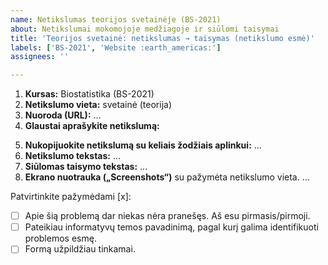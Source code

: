```yaml
---
name: Netikslumas teorijos svetainėje (BS-2021)
about: Netikslumai mokomojoje medžiagoje ir siūlomi taisymai
title: 'Teorijos svetainė: netikslumas → taisymas (netikslumo esmė)'
labels: ['BS-2021', 'Website :earth_americas:']
assignees: ''

---
```


<!-- 
Temos PAVADINIME apibūdinkite netikslumo esmę, kuri padėtų KITIEMS SKAITYTOJAMS GREITAI SUSIORIENTUOTI, kad apie šį netikslumą jau pranešta.
1. Palikite dalį „biostatistika: “;
2. Apibūdinkite netikslumo esmę. Jei galima, tokiu formatu: netikslumas → taisymas;
Pvz.:
„Svetainė: kopppiuteris→ kompiuteris“
„Skaidrės: praleistas žodis "tačiau"“
-->

<!-- Apačioje patvirtinkite parašydami [x], kad formą užpildėte tinkamai -->


<!-- 
Toliau užpildykite vietas, pažymėtas daugtaškiu.
-->
1. **Kursas:** Biostatistika (BS-2021)
2. **Netikslumo vieta:** svetainė (teorija)
3. **Nuoroda (URL):** ...
4. **Glaustai aprašykite netikslumą:**  
<!-- 4: Loginė klaida, fakto klaida, skaičiavimo klaida, rašybos klaida, skyrybos klaida, nesuderinti linksniai ar pan.-->
5. **Nukopijuokite netikslumą su keliais žodžiais aplinkui:** ... <!-- Naudojamas greitai paieškai dokumente -->
6. **Netikslumo tekstas:** ...
7. **Siūlomas taisymo tekstas:** ...
8. **Ekrano nuotrauka („Screenshots“)** su pažymėta netikslumo vieta.
...


<!-- --------------------------------------- -->
Patvirtinkite pažymėdami [x]:

- [ ] Apie šią problemą dar niekas nėra pranešęs. Aš esu pirmasis/pirmoji.
- [ ] Pateikiau informatyvų temos pavadinimą, pagal kurį galima identifikuoti problemos esmę.
- [ ] Formą užpildžiau tinkamai.
